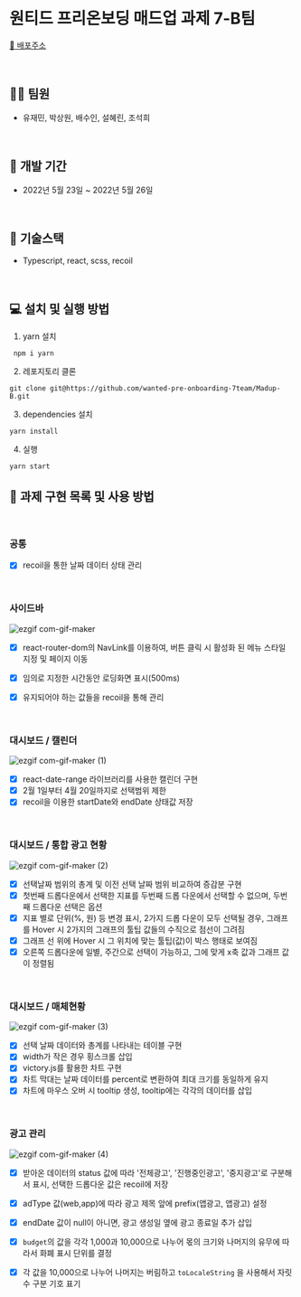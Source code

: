 # 원티드 프리온보딩 매드업 과제 7-B팀

[🎉 배포주소](https://madup7b.netlify.app/)<br />

<br />

## 👯‍♂️ **팀원**

- 유재민, 박상원, 배수인, 설혜린, 조석희

<br />

## 📅 **개발 기간**

- 2022년 5월 23일 ~ 2022년 5월 26일

<br />

## 🔧 **기술스택**

- Typescript, react, scss, recoil <br />

<br />

## **💻 설치 및 실행 방법**

1. yarn 설치

```
 npm i yarn
```

2. 레포지토리 클론

```
git clone git@https://github.com/wanted-pre-onboarding-7team/Madup-B.git
```

3. dependencies 설치

```
yarn install
```

4. 실행

```
yarn start
```

## 📒 **과제 구현 목록 및 사용 방법**

<br />

### **공통**

- [x] recoil을 통한 날짜 데이터 상태 관리

 <br />
 
### **사이드바**
![ezgif com-gif-maker](https://user-images.githubusercontent.com/90893364/170345542-faa94bd2-82a6-44ae-a68d-36d65953f17a.gif)


- [x] react-router-dom의 NavLink를 이용하여, 버튼 클릭 시 활성화 된 메뉴 스타일 지정 및 페이지 이동

- [x] 임의로 지정한 시간동안 로딩화면 표시(500ms)

- [x] 유지되어야 하는 값들을 recoil을 통해 관리

<br />

### **대시보드 / 캘린더**
![ezgif com-gif-maker (1)](https://user-images.githubusercontent.com/90893364/170346268-7a41d2dd-9eb1-4168-86bf-2121f78f6c48.gif)

- [x] react-date-range 라이브러리를 사용한 캘린더 구현
- [x] 2월 1일부터 4월 20일까지로 선택범위 제한
- [x] recoil을 이용한 startDate와 endDate 상태값 저장

<br />

### **대시보드 / 통합 광고 현황**
![ezgif com-gif-maker (2)](https://user-images.githubusercontent.com/90893364/170346915-90e80781-ee1a-422d-8024-6ef47999aae2.gif)

- [x] 선택날짜 범위의 총계 및 이전 선택 날짜 범위 비교하여 증감분 구현
- [x] 첫번째 드롭다운에서 선택한 지표를 두번째 드롭 다운에서 선택할 수 없으며, 두번째 드롭다운 선택은 옵션
- [x] 지표 별로 단위(%, 원) 등 변경 표시, 2가지 드롭 다운이 모두 선택될 경우, 그래프를 Hover 시 2가지의 그래프의 툴팁 값들의 수직으로 점선이 그려짐
- [x] 그래프 선 위에 Hover 시 그 위치에 맞는 툴팁(값)이 박스 행태로 보여짐
- [x] 오른쪽 드롭다운에 일별, 주간으로 선택이 가능하고, 그에 맞게 x축 값과 그래프 값이 정렬됨

<br />

### **대시보드 / 매체현황**
![ezgif com-gif-maker (3)](https://user-images.githubusercontent.com/90893364/170347800-36d499b3-49a8-4aef-832f-1c6741a5517d.gif)

- [x] 선택 날짜 데이터와 총계를 나타내는 테이블 구현
- [x] width가 작은 경우 횡스크롤 삽입
- [x] victory.js를 활용한 차트 구현
- [x] 차트 막대는 날짜 데이터를 percent로 변환하여 최대 크기를 동일하게 유지
- [x] 차트에 마우스 오버 시 tooltip 생성, tooltip에는 각각의 데이터를 삽입

<br />

### **광고 관리**
![ezgif com-gif-maker (4)](https://user-images.githubusercontent.com/90893364/170349089-fdf9dc91-e6e3-4cde-98a4-802bea858fa3.gif)

- [x] 받아온 데이터의 status 값에 따라 '전체광고', '진행중인광고', '중지광고'로 구분해서 표시, 선택한 드롭다운 값은 recoil에 저장
- [x] adType 값(web,app)에 따라 광고 제목 앞에 prefix(앱광고, 앱광고) 설정

- [x] endDate 값이 null이 아니면, 광고 생성일 옆에 광고 종료일 추가 삽입

- [x] `budget`의 값을 각각 1,000과 10,000으로 나누어 몫의 크기와 나머지의 유무에 따라서 화폐 표시 단위를 결정
- [x] 각 값을 10,000으로 나누어 나머지는 버림하고 `toLocaleString` 을 사용해서 자릿수 구분 기호 표기

<br />
